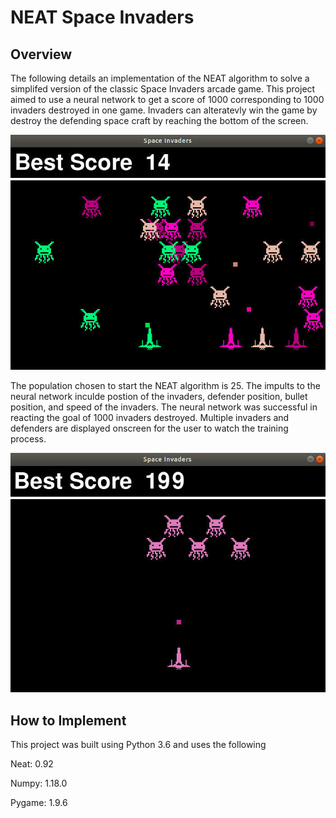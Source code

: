 # NEAT Space Invaders
## Overview
The following details an implementation of the NEAT algorithm to solve a simplifed version of the classic Space Invaders arcade game. This project aimed to use a neural network to get a score of 1000 corresponding to 1000 invaders destroyed in one game. Invaders can alteratevly win the game by destroy the defending space craft by reaching the bottom of the screen.

![Screenshot from 2020-01-08 21-04-19](Screenshot%20from%202020-01-08%2021-04-19.png)


The population chosen to start the NEAT algorithm is 25. The impults to the neural network inculde postion of the invaders, defender position, bullet position, and speed of the invaders. The neural network was successful in reacting the goal of 1000 invaders destroyed. Multiple invaders and defenders are displayed onscreen for the user to watch the training process.


![Screenshot from 2020-01-08 21-22-11](Screenshot%20from%202020-01-08%2021-22-11.png)

## How to Implement

This project was built using Python 3.6 and uses the following

Neat:	0.92

Numpy:	1.18.0

Pygame:	1.9.6


